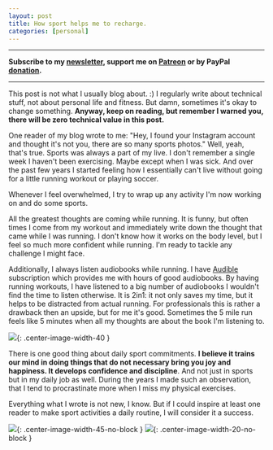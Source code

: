 ```yaml
---
layout: post
title: How sport helps me to recharge.
categories: [personal]
---
```


------
**Subscribe to my [newsletter](https://products.easyperf.net/newsletter), support me on [Patreon](https://www.patreon.com/dendibakh) or by PayPal [donation](https://www.paypal.com/cgi-bin/webscr?cmd=_donations&business=TBM3NW8TKTT34&currency_code=USD&source=url).**

------

This post is not what I usually blog about. :) I regularly write about technical stuff, not about personal life and fitness. But damn, sometimes it's okay to change something. **Anyway, keep on reading, but remember I warned you, there will be zero technical value in this post.**

One reader of my blog wrote to me: "Hey, I found your Instagram account and thought it's not you, there are so many sports photos." Well, yeah, that's true. Sports was always a part of my live. I don't remember a single week I haven't been exercising. Maybe except when I was sick. And over the past few years I started feeling how I essentially can't live without going for a little running workout or playing soccer.

Whenever I feel overwhelmed, I try to wrap up any activity I'm now working on and do some sports.

All the greatest thoughts are coming while running. It is funny, but often times I come from my workout and immediately write down the thought that came while I was running. I don't know how it works on the body level, but I feel so much more confident while running. I'm ready to tackle any challenge I might face.

Additionally, I always listen audiobooks while running. I have [Audible](https://www.amazon.com/gp/product/B07PCV9DSZ/ref=as_li_qf_asin_il_tl?ie=UTF8&tag=dendibakh-20&creative=9325&linkCode=as2&creativeASIN=B07PCV9DSZ&linkId=ef3f26e0bbecedafd08e383557e078b0) subscription which provides me with hours of good audiobooks. By having running workouts, I have listened to a big number of audiobooks I wouldn't find the time to listen otherwise. It is 2in1: it not only saves my time, but it helps to be distracted from actual running. For professionals this is rather a drawback then an upside, but for me it's good. Sometimes the 5 mile run feels like 5 minutes when all my thoughts are about the book I'm listening to.

![](/img/posts/sports/run.jpg){: .center-image-width-40 }

There is one good thing about daily sport commitments. **I believe it trains our mind in doing things that do not necessary bring you joy and happiness. It develops confidence and discipline**. And not just in sports but in my daily job as well. During the years I made such an observation, that I tend to procrastinate more when I miss my physical exercises.

Everything what I wrote is not new, I know. But if I could inspire at least one reader to make sport activities a daily routine, I will consider it a success.

![](/img/posts/sports/tennis.jpg){: .center-image-width-45-no-block } ![](/img/posts/sports/chess.jpg){: .center-image-width-20-no-block }
